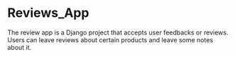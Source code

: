 

# Reviews_App
The review app is a Django project that accepts user feedbacks or reviews.
Users can leave reviews about certain products and leave some notes about it.







